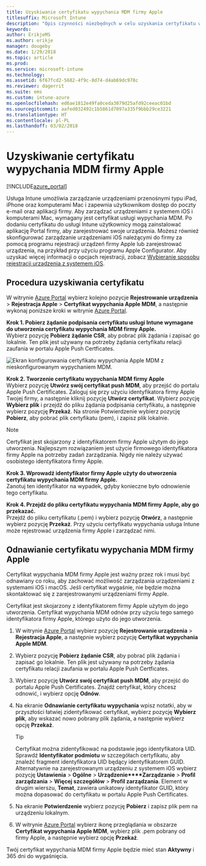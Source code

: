 ```yaml
---
title: Uzyskiwanie certyfikatu wypychania MDM firmy Apple
titlesuffix: Microsoft Intune
description: "Opis czynności niezbędnych w celu uzyskania certyfikatu wypychania MDM firmy Apple przeznaczonego do zarządzania urządzeniami z systemem iOS za pomocą usługi Intune."
keywords: 
author: ErikjeMS
ms.author: erikje
manager: dougeby
ms.date: 1/29/2018
ms.topic: article
ms.prod: 
ms.service: microsoft-intune
ms.technology: 
ms.assetid: 6f67fcd2-5682-4f9c-8d74-d4ab69dc978c
ms.reviewer: dagerrit
ms.suite: ems
ms.custom: intune-azure
ms.openlocfilehash: ed6ae1812e49fa0ceda3079d25afd92ceeac01bd
ms.sourcegitcommit: aafed032492c1b5861d7097a335f9bbb29ce3221
ms.translationtype: HT
ms.contentlocale: pl-PL
ms.lasthandoff: 03/02/2018
---
```

# <a name="get-an-apple-mdm-push-certificate"></a>Uzyskiwanie certyfikatu wypychania MDM firmy Apple

[!INCLUDE[azure_portal](./includes/azure_portal.md)]

Usługa Intune umożliwia zarządzanie urządzeniami przenośnymi typu iPad, iPhone oraz komputerami Mac i zapewnia użytkownikom dostęp do poczty e-mail oraz aplikacji firmy. Aby zarządzać urządzeniami z systemem iOS i komputerami Mac, wymagany jest certyfikat usługi wypychania MDM. Po dodaniu certyfikatu do usługi Intune użytkownicy mogą zainstalować aplikację Portal firmy, aby zarejestrować swoje urządzenia. Możesz również skonfigurować zarządzanie urządzeniami iOS należącymi do firmy za pomocą programu rejestracji urządzeń firmy Apple lub zarejestrować urządzenia, na przykład przy użyciu programu Apple Configurator. Aby uzyskać więcej informacji o opcjach rejestracji, zobacz [Wybieranie sposobu rejestracji urządzenia z systemem iOS](enrollment-method-choose-ios.md).

## <a name="steps-to-get-your-certificate"></a>Procedura uzyskiwania certyfikatu
W witrynie [Azure Portal](https://portal.azure.com) wybierz kolejno pozycje **Rejestrowanie urządzenia** > **Rejestracja Apple** > **Certyfikat wypychania Apple MDM**, a następnie wykonaj poniższe kroki w witrynie [Azure Portal](https://portal.azure.com).

**Krok 1. Pobierz żądanie podpisania certyfikatu usługi Intune wymagane do utworzenia certyfikatu wypychania MDM firmy Apple.**<br>
Wybierz pozycję **Pobierz żądanie CSR**, aby pobrać plik żądania i zapisać go lokalnie. Ten plik jest używany na potrzeby żądania certyfikatu relacji zaufania w portalu Apple Push Certficates.

  ![Ekran konfigurowania certyfikatu wypychania Apple MDM z nieskonfigurowanym wypychaniem MDM.](./media/create-mdm-push-certificate.png)

**Krok 2. Tworzenie certyfikatu wypychania MDM firmy Apple**<br>
Wybierz pozycję **Utwórz swój certyfikat push MDM**, aby przejść do portalu Apple Push Certificates. Zaloguj się przy użyciu identyfikatora firmy Apple Twojej firmy, a następnie kliknij pozycję **Utwórz certyfikat**. Wybierz pozycję **Wybierz plik** i przejdź do pliku żądania podpisania certyfikatu, a następnie wybierz pozycję **Przekaż**. Na stronie Potwierdzenie wybierz pozycję **Pobierz**, aby pobrać plik certyfikatu (pem), i zapisz plik lokalnie.

> [!NOTE]
> Certyfikat jest skojarzony z identyfikatorem firmy Apple użytym do jego utworzenia. Najlepszym rozwiązaniem jest użycie firmowego identyfikatora firmy Apple na potrzeby zadań zarządzania. Nigdy nie należy używać osobistego identyfikatora firmy Apple.

**Krok 3. Wprowadź identyfikator firmy Apple użyty do utworzenia certyfikatu wypychania MDM firmy Apple.**<br>
Zanotuj ten identyfikator na wypadek, gdyby konieczne było odnowienie tego certyfikatu.

**Krok 4. Przejdź do pliku certyfikatu wypychania MDM firmy Apple, aby go przekazać.**<br>
Przejdź do pliku certyfikatu (.pem) i wybierz pozycję **Otwórz**, a następnie wybierz pozycję **Przekaż**. Przy użyciu certyfikatu wypychania usługa Intune może rejestrować urządzenia firmy Apple i zarządzać nimi.

## <a name="renew-apple-mdm-push-certificate"></a>Odnawianie certyfikatu wypychania MDM firmy Apple
Certyfikat wypychania MDM firmy Apple jest ważny przez rok i musi być odnawiany co roku, aby zachować możliwość zarządzania urządzeniami z systemami iOS i macOS. Jeśli certyfikat wygaśnie, nie będzie można skontaktować się z zarejestrowanymi urządzeniami firmy Apple.

Certyfikat jest skojarzony z identyfikatorem firmy Apple użytym do jego utworzenia. Certyfikat wypychania MDM odnów przy użyciu tego samego identyfikatora firmy Apple, którego użyto do jego utworzenia.

1. W witrynie [Azure Portal](https://portal.azure.com) wybierz pozycję **Rejestrowanie urządzenia** > **Rejestracja Apple**, a następnie wybierz pozycję **Certyfikat wypychania Apple MDM**.
2. Wybierz pozycję **Pobierz żądanie CSR**, aby pobrać plik żądania i zapisać go lokalnie. Ten plik jest używany na potrzeby żądania certyfikatu relacji zaufania w portalu Apple Push Certficates.
3. Wybierz pozycję **Utwórz swój certyfikat push MDM**, aby przejść do portalu Apple Push Certificates. Znajdź certyfikat, który chcesz odnowić, i wybierz opcję **Odnów**.
4. Na ekranie **Odnawianie certyfikatu wypychania** wpisz notatki, aby w przyszłości łatwiej zidentyfikować certyfikat, wybierz pozycję **Wybierz plik**, aby wskazać nowo pobrany plik żądania, a następnie wybierz opcję **Przekaż**.
   > [!TIP]
   > Certyfikat można zidentyfikować na podstawie jego identyfikatora UID. Sprawdź **Identyfikator podmiotu** w szczegółach certyfikatu, aby znaleźć fragment identyfikatora UID będący identyfikatorem GUID. Alternatywnie na zarejestrowanym urządzeniu z systemem iOS wybierz pozycję **Ustawienia** > **Ogólne** > **Urządzenie****Zarządzanie** > **Profil zarządzania** > **Więcej szczegółów** > **Profil zarządzania**. Element w drugim wierszu, **Temat**, zawiera unikatowy identyfikator GUID, który można dopasować do certyfikatu w portalu Apple Push Certificates.
 
6. Na ekranie **Potwierdzenie** wybierz pozycję **Pobierz** i zapisz plik pem na urządzeniu lokalnym.
7. W witrynie [Azure Portal](https://portal.azure.com) wybierz ikonę przeglądania w obszarze **Certyfikat wypychania Apple MDM**, wybierz plik .pem pobrany od firmy Apple, a następnie wybierz opcję **Przekaż**.

Twój certyfikat wypychania MDM firmy Apple będzie mieć stan **Aktywny** i 365 dni do wygaśnięcia.
